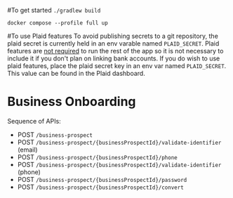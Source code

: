 #To get started
`./gradlew build`

`docker compose --profile full up`

#To use Plaid features
To avoid publishing secrets to a git repository, the plaid secret is currently held in an env varable named 
`PLAID_SECRET`. Plaid features are <u>not required</u> to run the rest of the app so it is not necessary to 
include it if you don't plan on linking bank accounts. If you do wish to use plaid features, place the plaid
secret key in an env var named `PLAID_SECRET`. This value can be found in the Plaid dashboard.

# Business Onboarding
Sequence of APIs:
- POST `/business-prospect`
- POST `/business-prospect/{businessProspectId}/validate-identifier` (email)
- POST `/business-prospect/{businessProspectId}/phone`
- POST `/business-prospect/{businessProspectId}/validate-identifier` (phone)
- POST `/business-prospect/{businessProspectId}/password`
- POST `/business-prospect/{businessProspectId}/convert`
